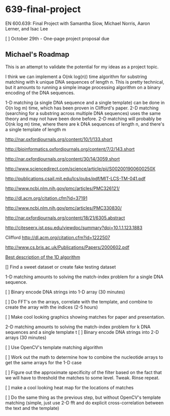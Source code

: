 # 639-final-project
EN 600.639: Final Project with Samantha Siow, Michael Norris, Aaron Lerner, and Isac Lee

[ ] October 29th - One-page project proposal due


## Michael's Roadmap
This is an attempt to validate the potential for my ideas as a project topic.

I think we can implement a O(nk log(n)) time algorithm for substring matching
with k unique DNA sequences of length n.  This is pretty technical, but it
amounts to running a simple image processing algorithm on a binary encoding of
the DNA sequences.

1-D matching (a single DNA sequence and a single template) can be done in 
O(n log m) time, which has been proven in Clifford's paper.  2-D matching 
(searching for a substring across multiple DNA sequences) uses the same theory 
and may not have been done before.  2-D matching will probably be O(nk log m)
time, where there are k DNA sequences of length n, and there's a single template
of length m

http://nar.oxfordjournals.org/content/10/1/133.short

http://bioinformatics.oxfordjournals.org/content/7/2/143.short

http://nar.oxfordjournals.org/content/30/14/3059.short

http://www.sciencedirect.com/science/article/pii/S002001900600250X

http://publications.csail.mit.edu/lcs/pubs/pdf/MIT-LCS-TM-041.pdf

http://www.ncbi.nlm.nih.gov/pmc/articles/PMC326121/

http://dl.acm.org/citation.cfm?id=37191

http://www.ncbi.nlm.nih.gov/pmc/articles/PMC330830/

http://nar.oxfordjournals.org/content/18/21/6305.abstract

http://citeseerx.ist.psu.edu/viewdoc/summary?doi=10.1.1.123.1883

Clifford http://dl.acm.org/citation.cfm?id=1222507

http://www.cs.bris.ac.uk/Publications/Papers/2000602.pdf

[Best description of the 1D algorithm](http://stringpedia.bsmithers.co.uk/index.php?title=FFT_Algorithm_For_Solving_Exact_Pattern_Matching_With_Don%27t_Cares)

[] Find a sweet dataset or create fake testing dataset

1-D matching amounts to solving the match-index problem for a single DNA
sequence.

[ ] Binary encode DNA strings into 1-D array (30 minutes)

[ ] Do FFT's on the arrays, correlate with the template, and combine to create
the array with the indices (2-5 hours)

[ ] Make cool looking graphics showing matches for paper and presentation.

2-D matching amounts to solving the match-index problem for k DNA sequences and
a single template t
[ ] Binary encode DNA strings into 2-D arrays (30 minutes)

[ ] Use OpenCV's template matching algorithm

 [ ] Work out the math to determine how to combine the nucleotide arrays to get
     the same arrays for the 1-D case
 
 [ ] Figure out the approximate specificity of the filter based on the fact
     that we will have to threshold the matches to some level.  Tweak. Rinse
     repeat.
 

[ ] make a cool looking heat map for the locations of matches

[ ] Do the same thing as the previous step, but without OpenCV's template
    matching (simple, just use 2-D fft and do explicit cross-correlation between
    the text and the template)
